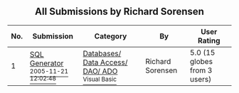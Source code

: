 ﻿<div align="center">

## All Submissions by Richard Sorensen

</div>

No.  | Submission | Category | By   | User Rating
---- | ---------- | -------- | ---- | -----------
1 | [SQL Generator<br /><sup>2005-11-21 12:02:48</sup>](https://github.com/Planet-Source-Code/richard-sorensen-sql-generator__1-64414) | [Databases/ Data Access/ DAO/ ADO<br /><sup>Visual Basic</sup>](../ByCategory/databases-data-access-dao-ado__1-6.md) | Richard Sorensen | 5.0 (15 globes from 3 users)
